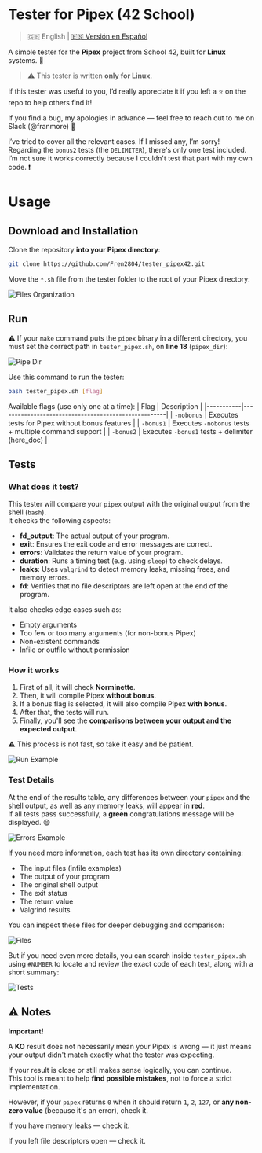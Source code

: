 # Tester for Pipex (42 School)

> 🇬🇧 English | [🇪🇸 Versión en Español](README.es.md)

A simple tester for the **Pipex** project from School 42, built for **Linux** systems. 🐧

> ⚠️ This tester is written **only for Linux**.

If this tester was useful to you, I’d really appreciate it if you left a ⭐ on the repo to help others find it!

If you find a bug, my apologies in advance — feel free to reach out to me on Slack (@franmore) 📧

I’ve tried to cover all the relevant cases. If I missed any, I’m sorry!  
Regarding the `bonus2` tests (the `DELIMITER`), there's only one test included. I’m not sure it works correctly because I couldn't test that part with my own code. ❗

# Usage

## Download and Installation

Clone the repository **into your Pipex directory**:

```bash
git clone https://github.com/Fren2804/tester_pipex42.git

```
Move the `*.sh` file from the tester folder to the root of your Pipex directory:

![Files Organization](Files_Org.png)

## Run
⚠️ If your `make` command puts the `pipex` binary in a different directory, you must set the correct path in `tester_pipex.sh`, on **line 18** (`pipex_dir`):

![Pipe Dir](Pipex_Dir.png)

Use this command to run the tester:

```bash
bash tester_pipex.sh [flag]

```
Available flags (use only one at a time):
| Flag      | Description                                         |
|-----------|-----------------------------------------------------|
| `-nobonus` | Executes tests for Pipex without bonus features     |
| `-bonus1`  | Executes `-nobonus` tests + multiple command support |
| `-bonus2`  | Executes `-bonus1` tests + delimiter (here_doc)     |

## Tests

### What does it test?

This tester will compare your `pipex` output with the original output from the shell (`bash`).  
It checks the following aspects:

- **fd_output**: The actual output of your program.
- **exit**: Ensures the exit code and error messages are correct.
- **errors**: Validates the return value of your program.
- **duration**: Runs a timing test (e.g. using `sleep`) to check delays.
- **leaks**: Uses `valgrind` to detect memory leaks, missing frees, and memory errors.
- **fd**: Verifies that no file descriptors are left open at the end of the program.

It also checks edge cases such as:

- Empty arguments
- Too few or too many arguments (for non-bonus Pipex)
- Non-existent commands
- Infile or outfile without permission

### How it works

1. First of all, it will check **Norminette**.
2. Then, it will compile Pipex **without bonus**.
3. If a bonus flag is selected, it will also compile Pipex **with bonus**.
4. After that, the tests will run.
5. Finally, you'll see the **comparisons between your output and the expected output**.

⚠️ This process is not fast, so take it easy and be patient.

![Run Example](Run_1.jpg)

### Test Details

At the end of the results table, any differences between your `pipex` and the shell output, as well as any memory leaks, will appear in **red**.  
If all tests pass successfully, a **green** congratulations message will be displayed. 😄

![Errors Example](Errors.jpg)

If you need more information, each test has its own directory containing:

- The input files (infile examples)
- The output of your program
- The original shell output
- The exit status
- The return value
- Valgrind results

You can inspect these files for deeper debugging and comparison:

![Files](Files.png)

But if you need even more details, you can search inside `tester_pipex.sh` using `#NUMBER` to locate and review the exact code of each test, along with a short summary:

![Tests](Tests.png)

## ⚠️ Notes

**Important!**

A **KO** result does not necessarily mean your Pipex is wrong — it just means your output didn't match exactly what the tester was expecting.

If your result is close or still makes sense logically, you can continue.  
This tool is meant to help **find possible mistakes**, not to force a strict implementation.

However, if your `pipex` returns `0` when it should return `1`, `2`, `127`, or **any non-zero value** (because it's an error), check it.

If you have memory leaks — check it.

If you left file descriptors open — check it.










 
 
